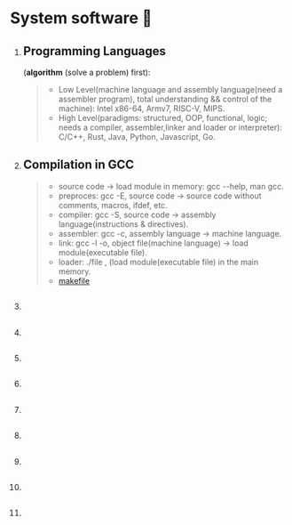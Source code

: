 
# System software :rocket:
1. ## Programming Languages
   (**algorithm** (solve a problem) first):
	>	* Low Level(machine language and assembly language(need a assembler program), total understanding && control of the machine): Intel x86-64, Armv7, RISC-V, MIPS.
	> * High Level(paradigms: structured, OOP, functional, logic; needs a compiler, assembler,linker and loader or interpreter): C/C++, Rust, Java, Python, Javascript, Go.
	
2. ## Compilation in GCC 
	>	* source code -> load module in memory:	gcc --help, man gcc.
	> * preproces: gcc -E, source code -> source code without comments, macros, ifdef, etc.
	> * compiler: gcc -S, source code -> assembly language(instructions & directives).
	> * assembler: gcc -c, assembly language -> machine language.
	> * link: gcc -l -o, object file(machine language) -> load module(executable file).
	> * loader: ./file , (load module(executable file) in the main memory.
  	> * [makefile](makefile)

2. ## 

3. ##

4. ## 

5. ##

6. ## 

7. ##

8. ##

9. ## 

10. ##


















